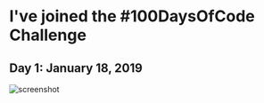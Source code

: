 # I've joined the #100DaysOfCode Challenge

<h2 align=”center”>
Day 1: January 18, 2019
</h2>
<img src="![page1](https://user-images.githubusercontent.com/31744964/51426154-5092d300-1bde-11e9-94d1-ce4145e4856a.JPG)" alt="screenshot">
